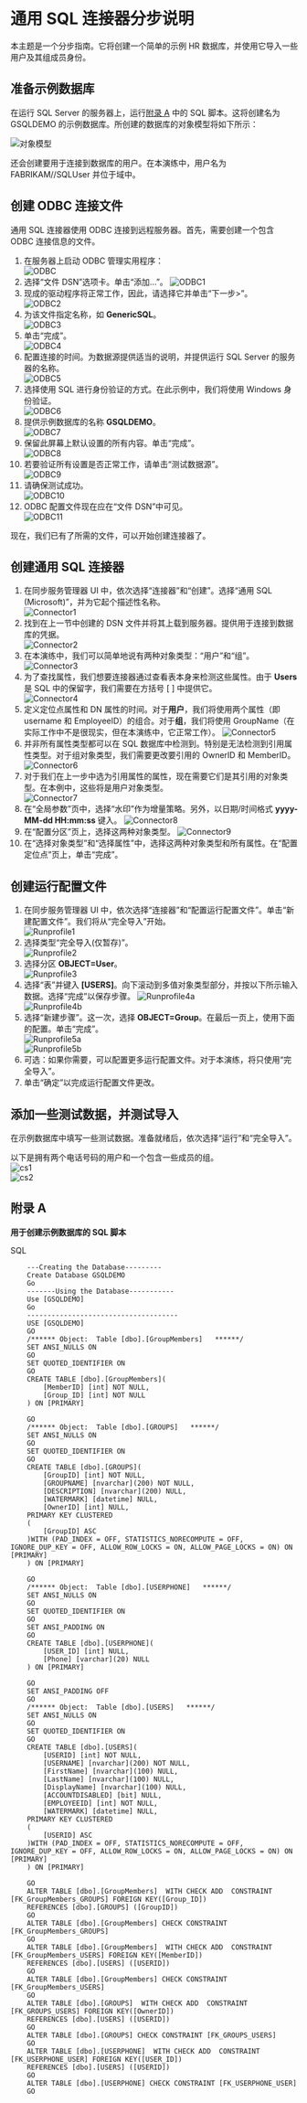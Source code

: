 <properties
   pageTitle="Azure AD Connect 同步：通用 SQL 连接器分步说明 | Azure"
   description="本文将指导你完成一个使用通用 SQL 连接器的简单 HR 系统分步示例。"
   services="active-directory"
   documentationCenter=""
   authors="AndKjell"
   manager="stevenpo"
   editor=""/>

<tags
   ms.service="active-directory"
   ms.date="05/24/2016"
   wacn.date="08/16/2016"/>

# 通用 SQL 连接器分步说明
本主题是一个分步指南。它将创建一个简单的示例 HR 数据库，并使用它导入一些用户及其组成员身份。

## 准备示例数据库
在运行 SQL Server 的服务器上，运行[附录 A](#appendix-a) 中的 SQL 脚本。这将创建名为 GSQLDEMO 的示例数据库。所创建的数据库的对象模型将如下所示：

![对象模型](./media/active-directory-aadconnectsync-connector-genericsql-step-by-step/objectmodel.png)

还会创建要用于连接到数据库的用户。在本演练中，用户名为 FABRIKAM//SQLUser 并位于域中。

## 创建 ODBC 连接文件
通用 SQL 连接器使用 ODBC 连接到远程服务器。首先，需要创建一个包含 ODBC 连接信息的文件。

1. 在服务器上启动 ODBC 管理实用程序：  
![ODBC](./media/active-directory-aadconnectsync-connector-genericsql-step-by-step/odbc.png)
2. 选择“文件 DSN”选项卡。单击“添加...”。
![ODBC1](./media/active-directory-aadconnectsync-connector-genericsql-step-by-step/odbc1.png)
3. 现成的驱动程序将正常工作，因此，请选择它并单击“下一步>”。  
![ODBC2](./media/active-directory-aadconnectsync-connector-genericsql-step-by-step/odbc2.png)
4. 为该文件指定名称，如 **GenericSQL**。  
![ODBC3](./media/active-directory-aadconnectsync-connector-genericsql-step-by-step/odbc3.png)
5. 单击“完成”。  
![ODBC4](./media/active-directory-aadconnectsync-connector-genericsql-step-by-step/odbc4.png)
6. 配置连接的时间。为数据源提供适当的说明，并提供运行 SQL Server 的服务器的名称。  
![ODBC5](./media/active-directory-aadconnectsync-connector-genericsql-step-by-step/odbc5.png)
7. 选择使用 SQL 进行身份验证的方式。在此示例中，我们将使用 Windows 身份验证。  
![ODBC6](./media/active-directory-aadconnectsync-connector-genericsql-step-by-step/odbc6.png)
8. 提供示例数据库的名称 **GSQLDEMO**。  
![ODBC7](./media/active-directory-aadconnectsync-connector-genericsql-step-by-step/odbc7.png)
9. 保留此屏幕上默认设置的所有内容。单击“完成”。  
![ODBC8](./media/active-directory-aadconnectsync-connector-genericsql-step-by-step/odbc8.png)
10. 若要验证所有设置是否正常工作，请单击“测试数据源”。  
![ODBC9](./media/active-directory-aadconnectsync-connector-genericsql-step-by-step/odbc9.png)
11. 请确保测试成功。  
![ODBC10](./media/active-directory-aadconnectsync-connector-genericsql-step-by-step/odbc10.png)
12. ODBC 配置文件现在应在“文件 DSN”中可见。  
![ODBC11](./media/active-directory-aadconnectsync-connector-genericsql-step-by-step/odbc11.png)

现在，我们已有了所需的文件，可以开始创建连接器了。

## 创建通用 SQL 连接器

1. 在同步服务管理器 UI 中，依次选择“连接器”和“创建”。选择“通用 SQL (Microsoft)”，并为它起个描述性名称。  
![Connector1](./media/active-directory-aadconnectsync-connector-genericsql-step-by-step/connector1.png)
2. 找到在上一节中创建的 DSN 文件并将其上载到服务器。提供用于连接到数据库的凭据。  
![Connector2](./media/active-directory-aadconnectsync-connector-genericsql-step-by-step/connector2.png)
3. 在本演练中，我们可以简单地说有两种对象类型：“用户”和“组”。
![Connector3](./media/active-directory-aadconnectsync-connector-genericsql-step-by-step/connector3.png)
4. 为了查找属性，我们想要连接器通过查看表本身来检测这些属性。由于 **Users** 是 SQL 中的保留字，我们需要在方括号 [ ] 中提供它。  
![Connector4](./media/active-directory-aadconnectsync-connector-genericsql-step-by-step/connector4.png)
5. 定义定位点属性和 DN 属性的时间。对于**用户**，我们将使用两个属性（即 username 和 EmployeeID）的组合。对于**组**，我们将使用 GroupName（在实际工作中不是很现实，但在本演练中，它正常工作）。
![Connector5](./media/active-directory-aadconnectsync-connector-genericsql-step-by-step/connector5.png)
6. 并非所有属性类型都可以在 SQL 数据库中检测到。特别是无法检测到引用属性类型。对于组对象类型，我们需要更改要引用的 OwnerID 和 MemberID。  
![Connector6](./media/active-directory-aadconnectsync-connector-genericsql-step-by-step/connector6.png)
7. 对于我们在上一步中选为引用属性的属性，现在需要它们是其引用的对象类型。在本例中，这些将是用户对象类型。  
![Connector7](./media/active-directory-aadconnectsync-connector-genericsql-step-by-step/connector7.png)
8. 在“全局参数”页中，选择“水印”作为增量策略。另外，以日期/时间格式 **yyyy-MM-dd HH:mm:ss** 键入。
![Connector8](./media/active-directory-aadconnectsync-connector-genericsql-step-by-step/connector8.png)
9. 在“配置分区”页上，选择这两种对象类型。
![Connector9](./media/active-directory-aadconnectsync-connector-genericsql-step-by-step/connector9.png)
10. 在“选择对象类型”和“选择属性”中，选择这两种对象类型和所有属性。在“配置定位点”页上，单击“完成”。

## 创建运行配置文件

1. 在同步服务管理器 UI 中，依次选择“连接器”和“配置运行配置文件”。单击“新建配置文件”。我们将从“完全导入”开始。  
![Runprofile1](./media/active-directory-aadconnectsync-connector-genericsql-step-by-step/runprofile1.png)
2. 选择类型“完全导入(仅暂存)”。  
![Runprofile2](./media/active-directory-aadconnectsync-connector-genericsql-step-by-step/runprofile2.png)
3. 选择分区 **OBJECT=User**。  
![Runprofile3](./media/active-directory-aadconnectsync-connector-genericsql-step-by-step/runprofile3.png)
4. 选择“表”并键入 **[USERS]**。向下滚动到多值对象类型部分，并按以下所示输入数据。选择“完成”以保存步骤。
![Runprofile4a](./media/active-directory-aadconnectsync-connector-genericsql-step-by-step/runprofile4a.png)  
![Runprofile4b](./media/active-directory-aadconnectsync-connector-genericsql-step-by-step/runprofile4b.png)  
5. 选择“新建步骤”。这一次，选择 **OBJECT=Group**。在最后一页上，使用下面的配置。单击“完成”。  
![Runprofile5a](./media/active-directory-aadconnectsync-connector-genericsql-step-by-step/runprofile5a.png)  
![Runprofile5b](./media/active-directory-aadconnectsync-connector-genericsql-step-by-step/runprofile5b.png)  
6. 可选：如果你需要，可以配置更多运行配置文件。对于本演练，将只使用“完全导入”。
7. 单击“确定”以完成运行配置文件更改。

## 添加一些测试数据，并测试导入

在示例数据库中填写一些测试数据。准备就绪后，依次选择“运行”和“完全导入”。

以下是拥有两个电话号码的用户和一个包含一些成员的组。  
![cs1](./media/active-directory-aadconnectsync-connector-genericsql-step-by-step/cs1.png)  
![cs2](./media/active-directory-aadconnectsync-connector-genericsql-step-by-step/cs2.png)  

## <a name="appendix-a"></a>附录 A
**用于创建示例数据库的 SQL 脚本**

SQL

		---Creating the Database---------
		Create Database GSQLDEMO
		Go
		-------Using the Database-----------
		Use [GSQLDEMO]
		Go
		-------------------------------------
		USE [GSQLDEMO]
		GO
		/****** Object:  Table [dbo].[GroupMembers]   ******/
		SET ANSI_NULLS ON
		GO
		SET QUOTED_IDENTIFIER ON
		GO
		CREATE TABLE [dbo].[GroupMembers](
			[MemberID] [int] NOT NULL,
			[Group_ID] [int] NOT NULL
		) ON [PRIMARY]
		
		GO
		/****** Object:  Table [dbo].[GROUPS]   ******/
		SET ANSI_NULLS ON
		GO
		SET QUOTED_IDENTIFIER ON
		GO
		CREATE TABLE [dbo].[GROUPS](
			[GroupID] [int] NOT NULL,
			[GROUPNAME] [nvarchar](200) NOT NULL,
			[DESCRIPTION] [nvarchar](200) NULL,
			[WATERMARK] [datetime] NULL,
			[OwnerID] [int] NULL,
		PRIMARY KEY CLUSTERED
		(
			[GroupID] ASC
		)WITH (PAD_INDEX = OFF, STATISTICS_NORECOMPUTE = OFF, IGNORE_DUP_KEY = OFF, ALLOW_ROW_LOCKS = ON, ALLOW_PAGE_LOCKS = ON) ON [PRIMARY]
		) ON [PRIMARY]
		
		GO
		/****** Object:  Table [dbo].[USERPHONE]   ******/
		SET ANSI_NULLS ON
		GO
		SET QUOTED_IDENTIFIER ON
		GO
		SET ANSI_PADDING ON
		GO
		CREATE TABLE [dbo].[USERPHONE](
			[USER_ID] [int] NULL,
			[Phone] [varchar](20) NULL
		) ON [PRIMARY]
		
		GO
		SET ANSI_PADDING OFF
		GO
		/****** Object:  Table [dbo].[USERS]   ******/
		SET ANSI_NULLS ON
		GO
		SET QUOTED_IDENTIFIER ON
		GO
		CREATE TABLE [dbo].[USERS](
			[USERID] [int] NOT NULL,
			[USERNAME] [nvarchar](200) NOT NULL,
			[FirstName] [nvarchar](100) NULL,
			[LastName] [nvarchar](100) NULL,
			[DisplayName] [nvarchar](100) NULL,
			[ACCOUNTDISABLED] [bit] NULL,
			[EMPLOYEEID] [int] NOT NULL,
			[WATERMARK] [datetime] NULL,
		PRIMARY KEY CLUSTERED
		(
			[USERID] ASC
		)WITH (PAD_INDEX = OFF, STATISTICS_NORECOMPUTE = OFF, IGNORE_DUP_KEY = OFF, ALLOW_ROW_LOCKS = ON, ALLOW_PAGE_LOCKS = ON) ON [PRIMARY]
		) ON [PRIMARY]
		
		GO
		ALTER TABLE [dbo].[GroupMembers]  WITH CHECK ADD  CONSTRAINT [FK_GroupMembers_GROUPS] FOREIGN KEY([Group_ID])
		REFERENCES [dbo].[GROUPS] ([GroupID])
		GO
		ALTER TABLE [dbo].[GroupMembers] CHECK CONSTRAINT [FK_GroupMembers_GROUPS]
		GO
		ALTER TABLE [dbo].[GroupMembers]  WITH CHECK ADD  CONSTRAINT [FK_GroupMembers_USERS] FOREIGN KEY([MemberID])
		REFERENCES [dbo].[USERS] ([USERID])
		GO
		ALTER TABLE [dbo].[GroupMembers] CHECK CONSTRAINT [FK_GroupMembers_USERS]
		GO
		ALTER TABLE [dbo].[GROUPS]  WITH CHECK ADD  CONSTRAINT [FK_GROUPS_USERS] FOREIGN KEY([OwnerID])
		REFERENCES [dbo].[USERS] ([USERID])
		GO
		ALTER TABLE [dbo].[GROUPS] CHECK CONSTRAINT [FK_GROUPS_USERS]
		GO
		ALTER TABLE [dbo].[USERPHONE]  WITH CHECK ADD  CONSTRAINT [FK_USERPHONE_USER] FOREIGN KEY([USER_ID])
		REFERENCES [dbo].[USERS] ([USERID])
		GO
		ALTER TABLE [dbo].[USERPHONE] CHECK CONSTRAINT [FK_USERPHONE_USER]
		GO


<!---HONumber=Mooncake_0704_2016-->